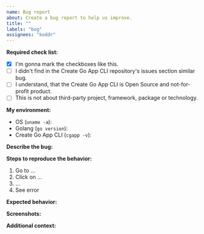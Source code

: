 ```yaml
---
name: Bug report
about: Create a bug report to help us improve.
title: ""
labels: "bug"
assignees: "koddr"
---
```


**Required check list:**

- [x] I'm gonna mark the checkboxes like this.
- [ ] I didn't find in the Create Go App CLI repository's issues section similar bug.
- [ ] I understand, that the Create Go App CLI is Open Source and not-for-profit product.
- [ ] This is not about third-party project, framework, package or technology.

**My environment:**

- OS (`uname -a`):
- Golang (`go version`):
- Create Go App CLI (`cgapp -v`):

**Describe the bug:**

<!-- A clear and concise description of what the bug is. -->

**Steps to reproduce the behavior:**

1. Go to ...
2. Click on ...
3. ...
4. See error

**Expected behavior:**

<!-- A clear and concise description of what you expected to happen. -->

**Screenshots:**

<!-- If applicable, add screenshots to help explain your problem. -->

**Additional context:**

<!-- Add any other context about the problem here. -->
